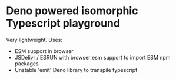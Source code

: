 # Deno powered isomorphic Typescript playground

Very lightweight. Uses:

- ESM support in browser
- JSDelivr / ESRUN with browser esm support to import ESM npm packages
- Unstable 'emit' Deno library to transpile typescript
